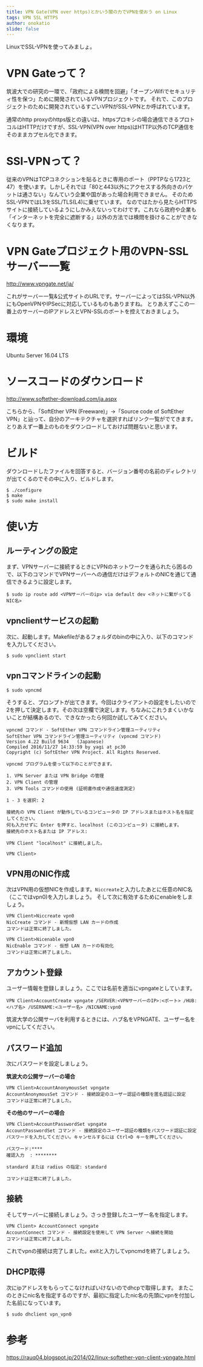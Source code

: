 ```yaml
---
title: VPN Gate(VPN over https)とかいう闇の力でVPNを使おう on Linux
tags: VPN SSL HTTPS
author: onokatio
slide: false
---
```

LinuxでSSL-VPNを使ってみましょ。

# VPN Gateって？
筑波大での研究の一環で、「政府による検問を回避」「オープンWifiでセキュリティ性を保つ」ために開発されているVPNプロジェクトです。
それで、このプロジェクトのために開発されているすごいVPNがSSL-VPNとか呼ばれています。

通常のhttp proxyのhttps版との違いは、httpsプロキシの場合通信できるプロトコルはHTTPだけですが、SSL-VPN(VPN over https)はHTTP以外のTCP通信をそのままカプセル化できます。

# SSl-VPNって？
従来のVPNはTCPコネクションを貼るときに専用のポート（PPTPなら1723と47）を使います。しかしそれでは「80と443以外にアクセスする外向きのパケットは通さない」なんていう企業や国があった場合利用できません。
そのためSSL-VPNではL3をSSL/TLS(L4)に乗せています。
なのではたから見たらHTTPSサイトに接続しているようにしかみえないってわけです。これなら政府や企業も「インターネットを完全に遮断する」以外の方法では検問を掛けることができなくなります。

# VPN Gateプロジェクト用のVPN-SSLサーバー一覧

http://www.vpngate.net/ja/

これがサーバー一覧&公式サイトのURLです。サーバーによってはSSL-VPN以外にもOpenVPNやIPSecに対応しているものもありますね。
とりあえずここの一番上のサーバーのIPアドレスとVPN-SSLのポートを控えておきましょう。

# 環境
Ubuntu Server 16.04 LTS

# ソースコードのダウンロード

http://www.softether-download.com/ja.aspx

こちらから、「SoftEther VPN (Freeware)」→「Source code of SoftEther VPN」と辿って、自分のアーキテクチャを選択すればリンク一覧がでてきます。とりあえず一番上のものをダウンロードしておけば問題ないと思います。

# ビルド
ダウンロードしたファイルを回答すると、バージョン番号の名前のディレクトリが出てくるのでその中に入り、ビルドします。

```bash:shell
$ ./configure
$ make
$ sudo make install
```

# 使い方

## ルーティングの設定

まず、VPNサーバーに接続するときにVPNのネットワークを通られたら困るので、以下のコマンドでVPNサーバーへの通信だけはデフォルトのNICを通じて通信できるように設定します。

```shell-session:shell
$ sudo ip route add <VPNサーバーのip> via default dev <ネットに繋がってるNIC名>
```

## vpnclientサービスの起動
次に、起動します。Makefileがあるフォルダのbinの中に入り、以下のコマンドを入力してください。

```shell-session:shell
$ sudo vpnclient start
```

## vpnコマンドラインの起動

```shell-session:shell
$ sudo vpncmd
```

そうすると、プロンプトが出てきます。今回はクライアントの設定をしたいので2を押して決定します。その次は空欄で決定します。ちなみにこれうまくいかないことが結構あるので、できなかったら何回か試してみてください。

```bash:vpnccmd
vpncmd コマンド - SoftEther VPN コマンドライン管理ユーティリティ
SoftEther VPN コマンドライン管理ユーティリティ (vpncmd コマンド)
Version 4.22 Build 9634   (Japanese)
Compiled 2016/11/27 14:33:59 by yagi at pc30
Copyright (c) SoftEther VPN Project. All Rights Reserved.

vpncmd プログラムを使って以下のことができます。

1. VPN Server または VPN Bridge の管理
2. VPN Client の管理
3. VPN Tools コマンドの使用 (証明書作成や通信速度測定)

1 - 3 を選択: 2

接続先の VPN Client が動作しているコンピュータの IP アドレスまたはホスト名を指定してください。
何も入力せずに Enter を押すと、localhost (このコンピュータ) に接続します。
接続先のホスト名または IP アドレス:

VPN Client "localhost" に接続しました。

VPN Client>
```

## VPN用のNIC作成

次はVPN用の仮想NICを作成します。`Niccreate`と入力したあとに任意のNIC名（ここではvpn0)を入力しましょう。
そして次に有効するためにenableをしましょう。


```bash:vpncmd
VPN Client>Niccreate vpn0
NicCreate コマンド - 新規仮想 LAN カードの作成
コマンドは正常に終了しました。

VPN Client>Nicenable vpn0
NicEnable コマンド - 仮想 LAN カードの有効化
コマンドは正常に終了しました。
```

## アカウント登録

ユーザー情報を登録しましょう。ここでは名前を適当にvpngateとしています。


```shell-session:vpncmd
VPN Client>AccountCreate vpngate /SERVER:<VPNサーバーのIP>:<ポート> /HUB:<ハブ名> /USERNAME:<ユーザー名> /NICNAME:vpn0
```

筑波大学の公開サーバを利用するときには、ハブ名をVPNGATE、ユーザー名をvpnにしてください。

## パスワード追加

次にパスワードを設定しましょう。

__筑波大の公開サーバーの場合__

```bash:vpncmd
VPN Client>AccountAnonymousSet vpngate
AccountAnonymousSet コマンド - 接続設定のユーザー認証の種類を匿名認証に設定
コマンドは正常に終了しました。
```

__その他のサーバーの場合__

```bash:vpncmd
VPN Client>AccountPasswordSet vpngate
AccountPasswordSet コマンド - 接続設定のユーザー認証の種類をパスワード認証に設定
パスワードを入力してください。キャンセルするには Ctrl+D キーを押してください。

パスワード:****
確認入力  : ********

standard または radius の指定: standard

コマンドは正常に終了しました。
```

## 接続

そしてサーバーに接続しましょう。さっき登録したユーザー名を指定します。

```bash:vpncmd
VPN Client> AccountConnect vpngate
AccountConnect コマンド - 接続設定を使用して VPN Server へ接続を開始
コマンドは正常に終了しました。
```

これでvpnの接続は完了しました。exitと入力してvpncmdを終了しましょう。

## DHCP取得

次にipアドレスをもらってこなければいけないのでdhcpで取得します。
またこのときにnic名を指定するのですが、最初に指定したnic名の先頭にvpnを付加した名前になっています。

```shell-session:shell
$ sudo dhclient vpn_vpn0
```

# 参考
https://rauq04.blogspot.jp/2014/02/linux-softether-vpn-client-vpngate.html

